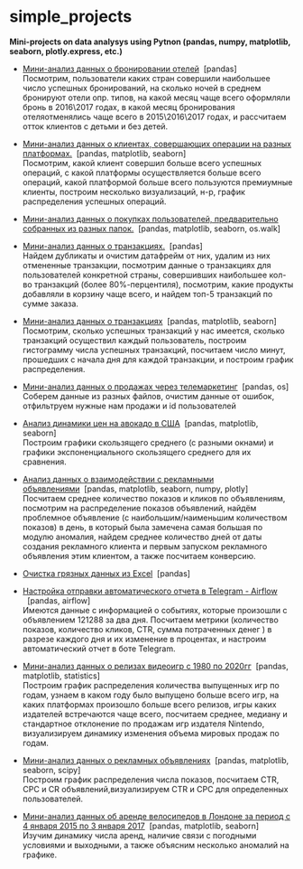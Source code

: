# simple_projects
**Mini-projects on data analysys using Pytnon (pandas, numpy, matplotlib, seaborn, plotly.express, etc.)**

- [Мини-анализ данных о бронировании отелей](https://nbviewer.jupyter.org/github/kandydaria/simple_projects/blob/main/Miniproject_2.ipynb)&nbsp;&nbsp;[pandas]<br>
Посмотрим, пользователи каких стран совершили наибольшее число успешных бронирований, на сколько ночей в среднем бронируют отели опр. типов, на какой месяц чаще всего оформляли бронь в 2016\2017 годах, в какой месяц бронирования отеляотменялись чаще всего в 2015\2016\2017 годах, и рассчитаем отток клиентов с детьми и без детей.

- [Мини-анализ данных о клиентах, совершающих операции на разных платформах.](https://nbviewer.jupyter.org/github/kandydaria/simple_projects/blob/main/Miniproject_3.ipynb)&nbsp;&nbsp;[pandas, matplotlib, seaborn]<br>Посмотрим, какой клиент совершил больше всего успешных операций, с какой платформы осуществляется больше всего операций, какой платформой больше всего пользуются премиумные клиенты, построим несколько визуализаций, н-р, график распределения успешных операций.

- [Мини-анализ данных о покупках пользователей, предварительно собранных из разных папок.](https://nbviewer.jupyter.org/github/kandydaria/simple_projects/blob/main/Miniproject_4.ipynb)&nbsp;&nbsp;[pandas, matplotlib, seaborn, os.walk]<br>
-  [Мини-анализ данных о транзакциях.](https://nbviewer.jupyter.org/github/kandydaria/simple_projects/blob/main/Homework_5.ipynb)&nbsp;&nbsp;[pandas]<br>Найдем дубликаты и очистим датафрейм от них, удалим из них отмененные транзакции, посмотрим данные о транзакциях для пользователей конкретной страны, совершивших наибольшее кол-во транзакций (более 80%-перцентиля), посмотрим, какие продукты добавляли в корзину чаще всего, и найдем топ-5 транзакций по сумме заказа.

- [Мини-анализ данных о транзакциях](https://nbviewer.jupyter.org/github/kandydaria/simple_projects/blob/main/Miniproject_5.ipynb)&nbsp;&nbsp;[pandas, matplotlib, seaborn]<br>Посмотрим, сколько успешных транзакций у нас имеется, сколько транзакций осуществил каждый пользователь, построим гистограмму числа успешных транзакций, посчитаем число минут, прошедших с начала дня для каждой транзакции, и построим график распределения.

- [Мини-анализ данных о продажах через телемаркетинг](https://nbviewer.jupyter.org/github/kandydaria/simple_projects/blob/main/Miniproject_5_subsid.ipynb)&nbsp;&nbsp;[pandas, os]<br>Соберем данные из разных файлов, очистим данные от ошибок, отфильтруем нужные нам продажи и id пользователей

- [Анализ динамики цен на авокадо в США](https://nbviewer.jupyter.org/github/kandydaria/simple_projects/blob/main/Homework_6.ipynb)&nbsp;&nbsp;[pandas, matplotlib, seaborn]<br> Построим графики скользящего среднего (с разными окнами) и графики экспоненциального скользящего среднего для их сравнения.

- [Анализ данных о взаимодействии с рекламными объявлениями](https://nbviewer.jupyter.org/github/kandydaria/simple_projects/blob/main/Miniproject_6.ipynb)&nbsp;&nbsp;[pandas, matplotlib, seaborn, numpy, plotly]<br> Посчитаем среднее количество показов и кликов по объявлениям, посмотрим на распределение показов объявлений, найдём проблемное объявление (с наибольшим/наименьшим количеством показов) в день, в который была замечена самая большая по модулю аномалия, найдем среднее количество дней от даты создания
рекламного клиента и первым запуском рекламного объявления этим клиентом, а также посчитаем конверсию.

- [Очистка грязных данных из Excel](https://nbviewer.jupyter.org/github/kandydaria/simple_projects/blob/main/Miniproject_8_add.ipynb)&nbsp;&nbsp;[pandas]<br>

- [Настройка отправки автоматического отчета в Telegram - Airflow ](https://nbviewer.jupyter.org/github/kandydaria/simple_projects/blob/main/Miniproject_16_for_airflow.ipynb)&nbsp;&nbsp;[pandas, airflow]<br>Имеются данные с информацией о событиях, которые произошли с объявлением 121288 за два дня. Посчитаем метрики (количество показов, количество кликов, CTR, сумма потраченных денег ) в разрезе каждого дня и их изменение в процентах, и настроим автоматический отчет в боте Telegram.

- [Мини-анализ данных о релизах видеоигр с 1980 по 2020гг](https://nbviewer.jupyter.org/github/kandydaria/simple_projects/blob/main/Miniproject_33.ipynb)&nbsp;&nbsp;[pandas, matplotlib, statistics]<br> Построим график распределения количества выпущенных игр по годам, узнаем в каком году было выпущено больше всего игр, на каких платформах произошло больше всего релизов, игры каких издателей встречаются чаще всего, посчитаем среднее, медиану и стандартное отклонение по продажам игр издателя Nintendo, визуализируем динамику изменения объема мировых продаж по годам.

- [Мини-анализ данных о рекламных объявлениях](https://nbviewer.jupyter.org/github/kandydaria/simple_projects/blob/main/Miniproject_34.ipynb)&nbsp;&nbsp;[pandas, matplotlib, seaborn, scipy]<br>Построим график распределения числа показов, посчитаем СTR, CPC и CR объявлений,визуализируем CTR и СPC для определенных пользователей.


- [Мини-анализ данных об аренде велосипедов в Лондоне за период с 4 января 2015 по 3 января 2017](https://nbviewer.jupyter.org/github/kandydaria/simple_projects/blob/main/Miniproject_35.ipynb)&nbsp;&nbsp;[pandas, matplotlib, seaborn]<br>Изучим динамику числа аренд, наличие связи с погодными условиями и выходными, а также объясним несколько аномалий на графике.
